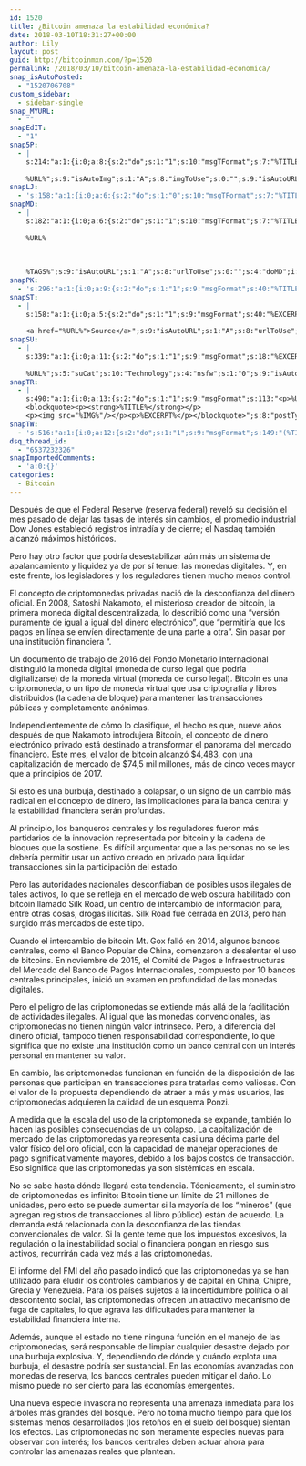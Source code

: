 ```yaml
---
id: 1520
title: ¿Bitcoin amenaza la estabilidad económica?
date: 2018-03-10T18:31:27+00:00
author: Lily
layout: post
guid: http://bitcoinmxn.com/?p=1520
permalink: /2018/03/10/bitcoin-amenaza-la-estabilidad-economica/
snap_isAutoPosted:
  - "1520706708"
custom_sidebar:
  - sidebar-single
snap_MYURL:
  - ""
snapEdIT:
  - "1"
snap5P:
  - |
    s:214:"a:1:{i:0;a:8:{s:2:"do";s:1:"1";s:10:"msgTFormat";s:7:"%TITLE%";s:9:"msgFormat";s:18:"%EXCERPT%
    
    %URL%";s:9:"isAutoImg";s:1:"A";s:8:"imgToUse";s:0:"";s:9:"isAutoURL";s:1:"A";s:8:"urlToUse";s:0:"";s:4:"do5P";i:0;}}";
snapLJ:
  - 's:158:"a:1:{i:0;a:6:{s:2:"do";s:1:"0";s:10:"msgTFormat";s:7:"%TITLE%";s:9:"msgFormat";s:9:"%EXCERPT%";s:9:"isAutoURL";s:1:"A";s:8:"urlToUse";s:0:"";s:4:"doLJ";i:0;}}";'
snapMD:
  - |
    s:182:"a:1:{i:0;a:6:{s:2:"do";s:1:"1";s:10:"msgTFormat";s:7:"%TITLE%";s:9:"msgFormat";s:32:"%EXCERPT%
    
    %URL%
    
    
    
    %TAGS%";s:9:"isAutoURL";s:1:"A";s:8:"urlToUse";s:0:"";s:4:"doMD";i:0;}}";
snapPK:
  - 's:296:"a:1:{i:0;a:9:{s:2:"do";s:1:"1";s:9:"msgFormat";s:40:"%TITLE% - %URL% #bitcoin #mexico #crypto";s:9:"isAutoURL";s:1:"A";s:8:"urlToUse";s:0:"";s:4:"doPK";i:0;s:8:"isPosted";s:1:"1";s:4:"pgID";i:1370889160;s:7:"postURL";s:30:"https://www.plurk.com/p/mo6wug";s:5:"pDate";s:19:"2018-03-10 18:31:32";}}";'
snapST:
  - |
    s:158:"a:1:{i:0;a:5:{s:2:"do";s:1:"1";s:9:"msgFormat";s:40:"%EXCERPT%
    
    <a href="%URL%">Source</a>";s:9:"isAutoURL";s:1:"A";s:8:"urlToUse";s:0:"";s:4:"doST";i:0;}}";
snapSU:
  - |
    s:339:"a:1:{i:0;a:11:{s:2:"do";s:1:"1";s:9:"msgFormat";s:18:"%EXCERPT%
    
    %URL%";s:5:"suCat";s:10:"Technology";s:4:"nsfw";s:1:"0";s:9:"isAutoURL";s:1:"A";s:8:"urlToUse";s:0:"";s:4:"doSU";i:0;s:8:"isPosted";s:1:"1";s:4:"pgID";s:6:"6EJeLN";s:7:"postURL";s:45:"http://www.stumbleupon.com/su/6EJeLN/comments";s:5:"pDate";s:19:"2018-03-10 18:31:45";}}";
snapTR:
  - |
    s:490:"a:1:{i:0;a:13:{s:2:"do";s:1:"1";s:9:"msgFormat";s:113:"<p>%URL%</p>
    <blockquote><p><strong>%TITLE%</strong></p>
    <p><img src="%IMG%"/></p><p>%EXCERPT%</p></blockquote>";s:8:"postType";s:1:"T";s:10:"msgTFormat";s:7:"%TITLE%";s:9:"isAutoImg";s:1:"A";s:8:"imgToUse";s:0:"";s:9:"isAutoURL";s:1:"A";s:8:"urlToUse";s:0:"";s:4:"doTR";i:0;s:8:"isPosted";s:1:"1";s:4:"pgID";i:171731544988;s:7:"postURL";s:46:"http://bitcoinmxn.tumblr.com/post/171731544988";s:5:"pDate";s:19:"2018-03-10 18:31:48";}}";
snapTW:
  - 's:516:"a:1:{i:0;a:12:{s:2:"do";s:1:"1";s:9:"msgFormat";s:149:"(%TITLE%) - %URL% #bitcoin #criptomonedas #criptomoneda #blockchain #bitcoinMexico #bitcoinpanama #bitcoinvenezuela #ethereum #mexico #cryptocurrency";s:8:"attchImg";s:1:"1";s:9:"isAutoImg";s:1:"A";s:8:"imgToUse";s:0:"";s:9:"isAutoURL";s:1:"A";s:8:"urlToUse";s:0:"";s:4:"doTW";i:0;s:8:"isPosted";s:1:"1";s:4:"pgID";s:18:"972540542423916544";s:7:"postURL";s:57:"https://twitter.com/mxn_bitcoin/status/972540542423916544";s:5:"pDate";s:19:"2018-03-10 18:31:49";}}";'
dsq_thread_id:
  - "6537232326"
snapImportedComments:
  - 'a:0:{}'
categories:
  - Bitcoin
---
```

Después de que el Federal Reserve (reserva federal) reveló su decisión el mes pasado de dejar las tasas de interés sin cambios, el promedio industrial Dow Jones estableció registros intradía y de cierre; el Nasdaq también alcanzó máximos históricos.

Pero hay otro factor que podría desestabilizar aún más un sistema de apalancamiento y liquidez ya de por sí tenue: las monedas digitales. Y, en este frente, los legisladores y los reguladores tienen mucho menos control.

El concepto de criptomonedas privadas nació de la desconfianza del dinero oficial. En 2008, Satoshi Nakamoto, el misterioso creador de bitcoin, la primera moneda digital descentralizada, lo describió como una &#8220;versión puramente de igual a igual del dinero electrónico&#8221;, que &#8220;permitiría que los pagos en línea se envíen directamente de una parte a otra&#8221;. Sin pasar por una institución financiera &#8220;.

Un documento de trabajo de 2016 del Fondo Monetario Internacional distinguió la moneda digital (moneda de curso legal que podría digitalizarse) de la moneda virtual (moneda de curso legal). Bitcoin es una criptomoneda, o un tipo de moneda virtual que usa criptografía y libros distribuidos (la cadena de bloque) para mantener las transacciones públicas y completamente anónimas.

Independientemente de cómo lo clasifique, el hecho es que, nueve años después de que Nakamoto introdujera Bitcoin, el concepto de dinero electrónico privado está destinado a transformar el panorama del mercado financiero. Este mes, el valor de bitcoin alcanzó $4,483, con una capitalización de mercado de $74,5 mil millones, más de cinco veces mayor que a principios de 2017.

Si esto es una burbuja, destinado a colapsar, o un signo de un cambio más radical en el concepto de dinero, las implicaciones para la banca central y la estabilidad financiera serán profundas.

Al principio, los banqueros centrales y los reguladores fueron más partidarios de la innovación representada por bitcoin y la cadena de bloques que la sostiene. Es difícil argumentar que a las personas no se les debería permitir usar un activo creado en privado para liquidar transacciones sin la participación del estado.

Pero las autoridades nacionales desconfiaban de posibles usos ilegales de tales activos, lo que se refleja en el mercado de web oscura habilitado con bitcoin llamado Silk Road, un centro de intercambio de información para, entre otras cosas, drogas ilícitas. Silk Road fue cerrada en 2013, pero han surgido más mercados de este tipo.

Cuando el intercambio de bitcoin Mt. Gox falló en 2014, algunos bancos centrales, como el Banco Popular de China, comenzaron a desalentar el uso de bitcoins. En noviembre de 2015, el Comité de Pagos e Infraestructuras del Mercado del Banco de Pagos Internacionales, compuesto por 10 bancos centrales principales, inició un examen en profundidad de las monedas digitales.

Pero el peligro de las criptomonedas se extiende más allá de la facilitación de actividades ilegales. Al igual que las monedas convencionales, las criptomonedas no tienen ningún valor intrínseco. Pero, a diferencia del dinero oficial, tampoco tienen responsabilidad correspondiente, lo que significa que no existe una institución como un banco central con un interés personal en mantener su valor.

En cambio, las criptomonedas funcionan en función de la disposición de las personas que participan en transacciones para tratarlas como valiosas. Con el valor de la propuesta dependiendo de atraer a más y más usuarios, las criptomonedas adquieren la calidad de un esquema Ponzi.

A medida que la escala del uso de la criptomoneda se expande, también lo hacen las posibles consecuencias de un colapso. La capitalización de mercado de las criptomonedas ya representa casi una décima parte del valor físico del oro oficial, con la capacidad de manejar operaciones de pago significativamente mayores, debido a los bajos costos de transacción. Eso significa que las criptomonedas ya son sistémicas en escala.

No se sabe hasta dónde llegará esta tendencia. Técnicamente, el suministro de criptomonedas es infinito: Bitcoin tiene un límite de 21 millones de unidades, pero esto se puede aumentar si la mayoría de los &#8220;mineros&#8221; (que agregan registros de transacciones al libro público) están de acuerdo. La demanda está relacionada con la desconfianza de las tiendas convencionales de valor. Si la gente teme que los impuestos excesivos, la regulación o la inestabilidad social o financiera pongan en riesgo sus activos, recurrirán cada vez más a las criptomonedas.

El informe del FMI del año pasado indicó que las criptomonedas ya se han utilizado para eludir los controles cambiarios y de capital en China, Chipre, Grecia y Venezuela. Para los países sujetos a la incertidumbre política o al descontento social, las criptomonedas ofrecen un atractivo mecanismo de fuga de capitales, lo que agrava las dificultades para mantener la estabilidad financiera interna.

Además, aunque el estado no tiene ninguna función en el manejo de las criptomonedas, será responsable de limpiar cualquier desastre dejado por una burbuja explosiva. Y, dependiendo de dónde y cuándo explota una burbuja, el desastre podría ser sustancial. En las economías avanzadas con monedas de reserva, los bancos centrales pueden mitigar el daño. Lo mismo puede no ser cierto para las economías emergentes.

Una nueva especie invasora no representa una amenaza inmediata para los árboles más grandes del bosque. Pero no toma mucho tiempo para que los sistemas menos desarrollados (los retoños en el suelo del bosque) sientan los efectos. Las criptomonedas no son meramente especies nuevas para observar con interés; los bancos centrales deben actuar ahora para controlar las amenazas reales que plantean.
